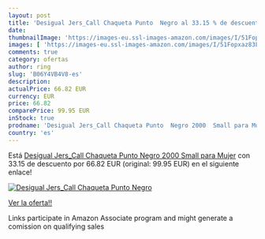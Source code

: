 ```yaml
---
layout: post
title: 'Desigual Jers_Call Chaqueta Punto  Negro al 33.15 % de descuento'
date: 
thumbnailImage: 'https://images-eu.ssl-images-amazon.com/images/I/51Fopxaz83L._SL200_.jpg'
images: [ 'https://images-eu.ssl-images-amazon.com/images/I/51Fopxaz83L._SL200_.jpg' ]
comments: true
category: ofertas
author: ring
slug: 'B06Y4VB4V8-es'
description:
actualPrice: 66.82 EUR
currency: EUR
price: 66.82
comparePrice: 99.95 EUR
inStock: true
prodname: 'Desigual Jers_Call Chaqueta Punto  Negro 2000  Small para Mujer'
country: 'es'
---
```


Está [Desigual Jers_Call Chaqueta Punto  Negro 2000  Small para Mujer](https://www.amazon.es/dp/B06Y4VB4V8/?tag=tolees-21) con 33.15 de descuento por 66.82 EUR (original: 99.95 EUR) en el siguiente enlace!

[![Desigual Jers_Call Chaqueta Punto  Negro](https://images-eu.ssl-images-amazon.com/images/I/51Fopxaz83L._SL200_.jpg)](https://www.amazon.es/dp/B06Y4VB4V8/?tag=tolees-21)

[Ver la oferta!!](https://www.amazon.es/dp/B06Y4VB4V8/?tag=tolees-21)

Links participate in Amazon Associate program and might generate a comission on qualifying sales


